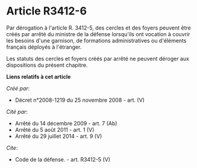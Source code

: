 # Article R3412-6

Par dérogation à l'article R. 3412-5, des cercles et des foyers peuvent être créés par arrêté du ministre de la défense
lorsqu'ils ont vocation à couvrir les besoins d'une garnison, de formations administratives ou d'éléments français déployés à
l'étranger. 

Les statuts des cercles et foyers créés par arrêté ne peuvent déroger aux dispositions du présent chapitre.

**Liens relatifs à cet article**

_Créé par_:

  - Décret n°2008-1219 du 25 novembre 2008 - art. (V)

_Cité par_:

  - Arrêté du 14 décembre 2009 - art. 7 (Ab)
  - Arrêté du 5 août 2011 - art. 1 (V)
  - Arrêté du 29 juillet 2014 - art. 9 (V)

_Cite_:

  - Code de la défense. - art. R3412-5 (V)
